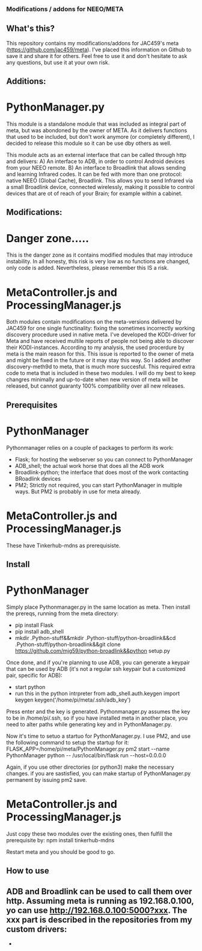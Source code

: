 ### Modifications / addons for NEEO/META
## What's this?

This repository contains my modifications/addons for JAC459's meta (https://github.com/jac459/meta).
I've placed this information on Github to save it and share it for others. Feel free to use it and don't hesitate to ask any questions, but use it at your own risk.

## Additions:
# PythonManager.py
This module is a standalone module that was included as integral part of meta, but was abondoned by the owner of META.
As it delivers functions that used to be included, but don't work anymore (or completely different), I decided to release this module so it can be use dby others as well.

This module acts as an external interface that can be called through http and delivers:
A) An interface to ADB, in order to control Android devices from your NEEO remote.
B) An interface to Broadlink that allows sending and learning Infrared codes. It can be fed with more than one protocol: native NEEO (Global Cache), Broadlink. This allows you to send Infrared via a small Broadlink device, connected wirelessly, making it possible to control devices that are ot of reach of your Brain; for example within a cabinet. 

## Modifications:
# Danger zone.....
This is the danger zone as it contains modified modules that may introduce instability. 
In all honesty, this risk is very low as no functions are changed, only code is added. Nevertheless, please remember this IS a risk. 
# MetaController.js and ProcessingManager.js
Both modules contain modifications on the meta-versions delivered by JAC459 for one single functinality: fixing the sometimes incorrectly working discovery procedure used in native meta. 
I've developed the KODI-driver for Meta and have received multile reports of people not being able to discover their KODI-instances. According to my analysis, the used procerdure by meta is the main reason for this. This issue is reported to the owner of meta and might be fixed in the future or it may stay this way.  So I added another discovery-meth9d to meta, that is much more succesful. 
This required extra code to meta that is included in these two modules.
I will do my best to keep changres minimally and up-to-date when new version of meta will be released, but cannot guaranty 100% compatibility  over all new releases. 

## Prerequisites
# PythonManager
Pythonmanager relies on a couple of packages to perform its work:
- Flask; for hosting the webserver so you can connect to PythonManager
- ADB_shell; the actual work horse that does all the ADB work
- Broadlink-python; the interface that does most of the work contacting BRoadlink devices
- PM2; Strictly not required, you can start PythonManager in multiple ways. But PM2 is probably in use for meta already.
# MetaController.js and ProcessingManager.js
These have Tinkerhub-mdns as prerequisiste.

## Install
# PythonManager
Simply place Pythonmanager.py in the same location as meta.
Then  install the prereqs, running from the meta directory:
- pip install Flask 
- pip install adb_shell
- mkdir .Python-stuff&&mkdir .Python-stuff/python-broadlink&&cd .Python-stuff/python-broadlink&&git clone https://github.com/mjg59/python-broadlink&&python setup.py

Once done, and if you're planning to use ADB, you can generate a keypair that can be used by ADB (it's not a regular ssh keypair but a customized pair, specific for ADB):
- start python
- run this in the python intrpreter
from adb_shell.auth.keygen import keygen
keygen('/home/pi/meta/.ssh/adb_key')

Press enter and the key is generated. Pythonmanager.py assumes the key to be in /home/pi/.ssh, so if you have installed meta in another place, you need to alter paths while generating key and in PythonManager.py. 

Now it's time to setuo a startuo for PythonManager.py. I use PM2, and use the following command to setup the startup for it:
FLASK_APP=/home/pi/meta/PythonManager.py pm2 start   --name PythonManager python -- /usr/local/bin/flask run  --host=0.0.0.0 

Again, if you use other directories (or python3) make the necessary changes.
if you are sastisfied, you can make startup of PythonManager.py permanent by issuing pm2 save.  

# MetaController.js and ProcessingManager.js
Just copy these two modules over the existing ones, then fulfill the prerequisite by:
npm install tinkerhub-mdns

Restart meta and you should be good to go.

## How to use
ADB and Broadlink can be used to call them over http. Assuming meta is running as 192.168.0.100, yo can use http://192.168.0.100:5000?xxx.
The xxx part is described in the repositories from my custom drivers:
-
-




